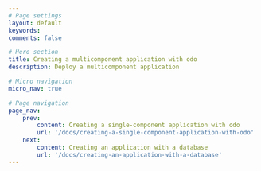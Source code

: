 ```yaml
---
# Page settings
layout: default
keywords:
comments: false

# Hero section
title: Creating a multicomponent application with odo
description: Deploy a multicomponent application

# Micro navigation
micro_nav: true

# Page navigation
page_nav:
    prev:
        content: Creating a single-component application with odo
        url: '/docs/creating-a-single-component-application-with-odo'
    next:
        content: Creating an application with a database
        url: '/docs/creating-an-application-with-a-database'
---
```

